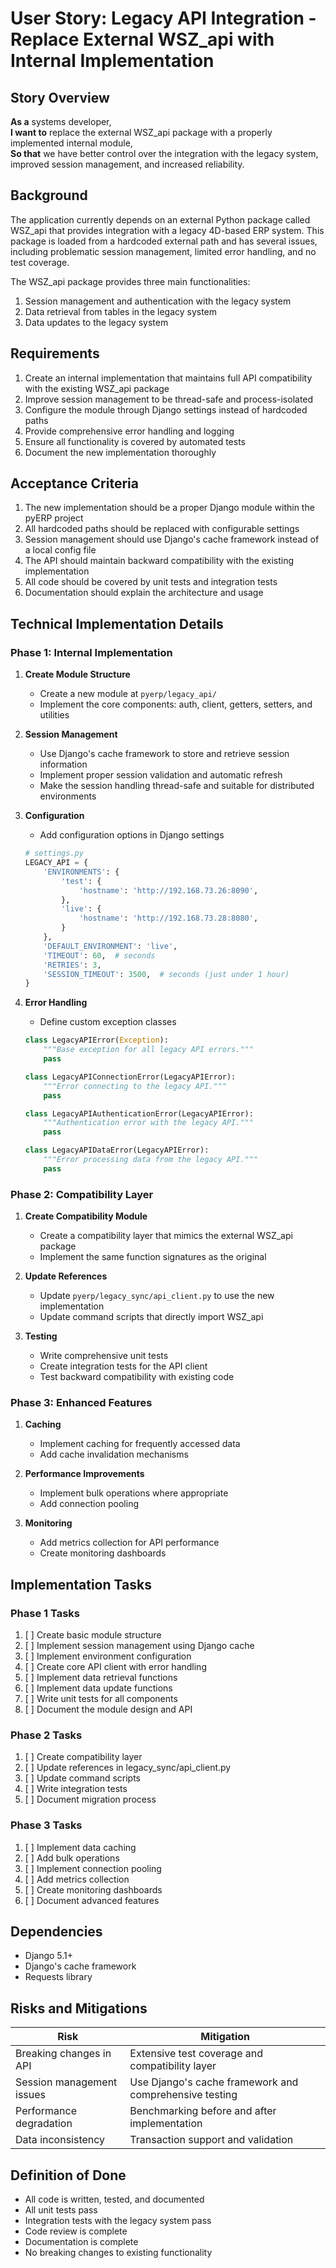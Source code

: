 # User Story: Legacy API Integration - Replace External WSZ_api with Internal Implementation

## Story Overview

**As a** systems developer,  
**I want to** replace the external WSZ_api package with a properly implemented internal module,  
**So that** we have better control over the integration with the legacy system, improved session management, and increased reliability.

## Background

The application currently depends on an external Python package called WSZ_api that provides integration with a legacy 4D-based ERP system. This package is loaded from a hardcoded external path and has several issues, including problematic session management, limited error handling, and no test coverage.

The WSZ_api package provides three main functionalities:
1. Session management and authentication with the legacy system
2. Data retrieval from tables in the legacy system
3. Data updates to the legacy system

## Requirements

1. Create an internal implementation that maintains full API compatibility with the existing WSZ_api package
2. Improve session management to be thread-safe and process-isolated
3. Configure the module through Django settings instead of hardcoded paths
4. Provide comprehensive error handling and logging
5. Ensure all functionality is covered by automated tests
6. Document the new implementation thoroughly

## Acceptance Criteria

1. The new implementation should be a proper Django module within the pyERP project
2. All hardcoded paths should be replaced with configurable settings
3. Session management should use Django's cache framework instead of a local config file
4. The API should maintain backward compatibility with the existing implementation
5. All code should be covered by unit tests and integration tests
6. Documentation should explain the architecture and usage

## Technical Implementation Details

### Phase 1: Internal Implementation

1. **Create Module Structure**
   - Create a new module at `pyerp/legacy_api/`
   - Implement the core components: auth, client, getters, setters, and utilities

2. **Session Management**
   - Use Django's cache framework to store and retrieve session information
   - Implement proper session validation and automatic refresh
   - Make the session handling thread-safe and suitable for distributed environments

3. **Configuration**
   - Add configuration options in Django settings
   ```python
   # settings.py
   LEGACY_API = {
       'ENVIRONMENTS': {
           'test': {
               'hostname': 'http://192.168.73.26:8090',
           },
           'live': {
               'hostname': 'http://192.168.73.28:8080',
           }
       },
       'DEFAULT_ENVIRONMENT': 'live',
       'TIMEOUT': 60,  # seconds
       'RETRIES': 3,
       'SESSION_TIMEOUT': 3500,  # seconds (just under 1 hour)
   }
   ```

4. **Error Handling**
   - Define custom exception classes
   ```python
   class LegacyAPIError(Exception):
       """Base exception for all legacy API errors."""
       pass
   
   class LegacyAPIConnectionError(LegacyAPIError):
       """Error connecting to the legacy API."""
       pass
   
   class LegacyAPIAuthenticationError(LegacyAPIError):
       """Authentication error with the legacy API."""
       pass
   
   class LegacyAPIDataError(LegacyAPIError):
       """Error processing data from the legacy API."""
       pass
   ```

### Phase 2: Compatibility Layer

1. **Create Compatibility Module**
   - Create a compatibility layer that mimics the external WSZ_api package
   - Implement the same function signatures as the original

2. **Update References**
   - Update `pyerp/legacy_sync/api_client.py` to use the new implementation
   - Update command scripts that directly import WSZ_api

3. **Testing**
   - Write comprehensive unit tests
   - Create integration tests for the API client
   - Test backward compatibility with existing code

### Phase 3: Enhanced Features

1. **Caching**
   - Implement caching for frequently accessed data
   - Add cache invalidation mechanisms

2. **Performance Improvements**
   - Implement bulk operations where appropriate
   - Add connection pooling

3. **Monitoring**
   - Add metrics collection for API performance
   - Create monitoring dashboards

## Implementation Tasks

### Phase 1 Tasks

1. [ ] Create basic module structure
2. [ ] Implement session management using Django cache
3. [ ] Implement environment configuration
4. [ ] Create core API client with error handling
5. [ ] Implement data retrieval functions
6. [ ] Implement data update functions
7. [ ] Write unit tests for all components
8. [ ] Document the module design and API

### Phase 2 Tasks

1. [ ] Create compatibility layer
2. [ ] Update references in legacy_sync/api_client.py
3. [ ] Update command scripts
4. [ ] Write integration tests
5. [ ] Document migration process

### Phase 3 Tasks

1. [ ] Implement data caching
2. [ ] Add bulk operations
3. [ ] Implement connection pooling
4. [ ] Add metrics collection
5. [ ] Create monitoring dashboards
6. [ ] Document advanced features

## Dependencies

- Django 5.1+
- Django's cache framework
- Requests library

## Risks and Mitigations

| Risk | Mitigation |
|------|------------|
| Breaking changes in API | Extensive test coverage and compatibility layer |
| Session management issues | Use Django's cache framework and comprehensive testing |
| Performance degradation | Benchmarking before and after implementation |
| Data inconsistency | Transaction support and validation |

## Definition of Done

- All code is written, tested, and documented
- All unit tests pass
- Integration tests with the legacy system pass
- Code review is complete
- Documentation is complete
- No breaking changes to existing functionality 